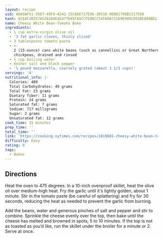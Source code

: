 ```yaml
---
layout: recipe
uid: A0A9AF51-3567-49F4-A242-25C66E717E96-38510-00001799B1517558
hash: 8CEAF2B357A526284E4E477695FA5CCFE80CC54F6A072169E909CD93BEA90BD1
name: Cheesy White Bean-Tomato Bake
ingredients:
  - ¼ cup extra-virgin olive oil
  - '3 fat garlic cloves, thinly sliced'
  - 3 tablespoons tomato paste
  - >-
    2 (15-ounce) cans white beans (such as cannellini or Great Northern) or
    chickpeas, drained and rinsed
  - ½ cup boiling water
  - Kosher salt and black pepper
  - '⅓ pound mozzarella, coarsely grated (about 1 1/3 cups)'
servings: '4'
nutritional_info: |-
  Calories: 489
  Total Carbohydrates: 49 grams
  Total Fat: 23 grams
  Dietary fiber: 11 grams
  Protein: 24 grams
  Saturated fat: 7 grams
  Sodium: 717 milligrams
  Sugar: 2 grams
  Unsaturated fat: 12 grams
cook_time: 15 minutes
prep_time: ''
total_time: ''
link: 'https://cooking.nytimes.com/recipes/1019681-cheesy-white-bean-tomato-bake'
difficulty: Easy
rating: 0
tags:
  - Bakes
---
```


## Directions

Heat the oven to 475 degrees. In a 10-inch ovenproof skillet, heat the olive oil over medium-high heat. Fry the garlic until it's lightly golden, about 1 minute. Stir in the tomato paste (be careful of splattering) and fry for 30 seconds, reducing the heat as needed to prevent the garlic from burning.

Add the beans, water and generous pinches of salt and pepper and stir to combine. Sprinkle the cheese evenly over the top, then bake until the cheese has melted and browned in spots, 5 to 10 minutes. If the top is not as toasted as you’d like, run the skillet under the broiler for a minute or 2. Serve at once.
